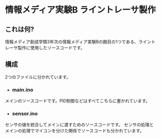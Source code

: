 # 情報メディア実験B ライントレーサ製作

## これは何?
情報メディア創成学類3年次の情報メディア実験Bの題目の1つである、ライントレーサ製作に使用したソースコードです。

## 構成
2つのファイルに分かれています。

- ### main.ino
メインのソースコードです。PID制御などはすべてこちらに書かれています。

- ### sensor.ino
センサの値を統合してメインに渡すためのソースコードです。
センサの処理とメインの処理でマイコンを分けた関係でソースコードも分かれています。
